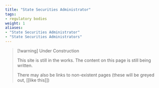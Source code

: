```yaml
---
title: "State Securities Administrator"
tags:
- regulatory bodies
weight: 1
aliases:
- "State Securities Administrator"
- "State Securities Administrators"
---
```


> [!warning] Under Construction
> 
> This site is still in the works. The content on this page is still being written. 
> 
> There may also be links to non-existent pages (these will be greyed out, [[like this]])
